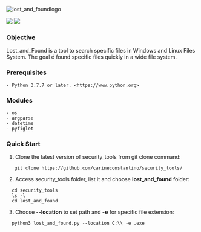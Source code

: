 ![lost_and_foundlogo](https://user-images.githubusercontent.com/53983340/90346437-568da780-dfff-11ea-8ec8-8de7b5f4d885.png)

<p>
 <img src="https://img.shields.io/badge/lost_and_found-v.0.1-yellow" />
 <img src="https://img.shields.io/badge/python-v.3.7.7-blue" />
 </p>
 
### Objective

Lost_and_Found is a tool to search specific files in Windows and Linux Files System.
The goal é found specific files quickly in a wide file system. 

### Prerequisites

```
- Python 3.7.7 or later. <https://www.python.org>
```

### Modules

```
- os
- argparse
- datetime
- pyfiglet
```

### Quick Start

1. Clone the latest version of security_tools from git clone command:

 ```
    git clone https://github.com/carineconstantino/security_tools/
 ```
    
 2. Access security_tools folder, list it and choose **lost_and_found** folder:
 
 ```
   cd security_tools
   ls -l
   cd lost_and_found
 ```
 
 3. Choose **--location** to set path and **-e** for specific file extension:
 
 ```
   python3 lost_and_found.py --location C:\\ -e .exe
 ```

